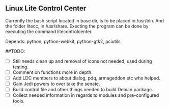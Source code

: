 ## Linux Lite Control Center

Currently the bash script located in base dir, is to be placed in /usr/bin.
And the folder litecc, in /usr/share.
Execting the program can be done by executing the command litecontrolcenter.

Depends: python, python-webkit, python-gtk2, pciutils



##TODO:
- [ ] Still needs clean up and removal of icons not needed, used during testing.
- [ ] Comment on functions more in depth.
- [ ] Add LDC members to about dialog, pdq, armageddon etc who helped.
- [ ] Gain Jedi powers to over take the senate.
- [ ] Build control file and other things needed to build Debian package.
- [ ] Collect needed information in regards to modules and pre-configured tools.